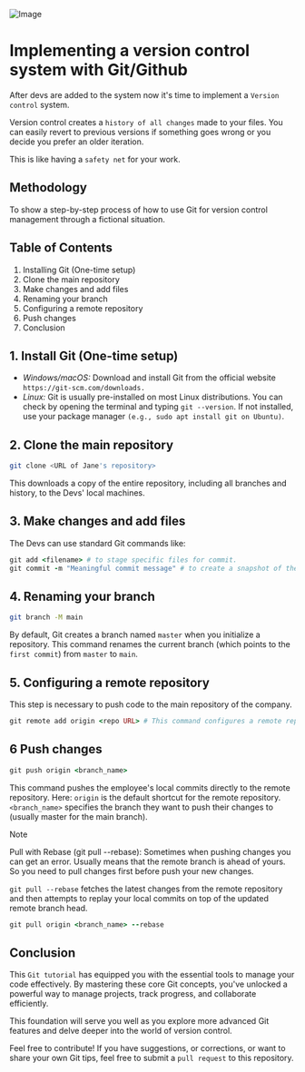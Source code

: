 ![Image](images/scene-with-diverse-young-people-being-digital-nomads-working-remotely-from-dreamy-locations.jpg)

# Implementing a version control system with Git/Github  

After devs are added to the system now it's time to implement a `Version control` system.

Version control creates a `history of all changes` made to your files. You can easily revert to previous versions if something goes wrong or you decide you prefer an older iteration.

This is like having a `safety net` for your work.

## Methodology

To show a step-by-step process of how to use Git for version control management through a fictional situation.

## Table of Contents

1. Installing Git (One-time setup)
2. Clone the main repository
3. Make changes and add files
4. Renaming your branch
5. Configuring a remote repository
6. Push changes
7. Conclusion

## 1. Install Git (One-time setup)

- *Windows/macOS:* Download and install Git from the official website `https://git-scm.com/downloads.`
- *Linux:* Git is usually pre-installed on most Linux distributions. You can check by opening the terminal and typing `git --version`. If not installed, use your package manager `(e.g., sudo apt install git on Ubuntu)`.

## 2. Clone the main repository

```bash
git clone <URL of Jane's repository>
```

This downloads a copy of the entire repository, including all branches and history, to the Devs' local machines.

## 3. Make changes and add files

The Devs can use standard Git commands like:

```ruby
git add <filename> # to stage specific files for commit.
git commit -m "Meaningful commit message" # to create a snapshot of their changes with a descriptive message
```

## 4. Renaming your branch

```bash
git branch -M main
```

By default, Git creates a branch named `master` when you initialize a repository. This command renames the current branch (which points to the `first commit`) from `master` to `main`.

## 5. Configuring a remote repository

This step is necessary to push code to the main repository of the company.

```ruby
git remote add origin <repo URL> # This command configures a remote repository.
```

## 6 Push changes

```ruby
git push origin <branch_name>
```

This command pushes the employee's local commits directly to the remote repository. Here:
`origin` is the default shortcut for the remote repository.
`<branch_name>` specifies the branch they want to push their changes to (usually master for the main branch).

>[!Note]
> Pull with Rebase (git pull --rebase):
Sometimes when pushing changes you can get an error. Usually means that the remote branch is ahead of yours. So you need to pull changes first before push your new changes.

`git pull --rebase` fetches the latest changes from the remote repository and then attempts to replay your local commits on top of the updated remote branch head.

```ruby
git pull origin <branch_name> --rebase
```

## Conclusion

This `Git tutorial` has equipped you with the essential tools to manage your code effectively. By mastering these core Git concepts, you've unlocked a powerful way to manage projects, track progress, and collaborate efficiently.

This foundation will serve you well as you explore more advanced Git features and delve deeper into the world of version control.

Feel free to contribute! If you have suggestions, or corrections, or want to share your own Git tips, feel free to submit a `pull request` to this repository.
